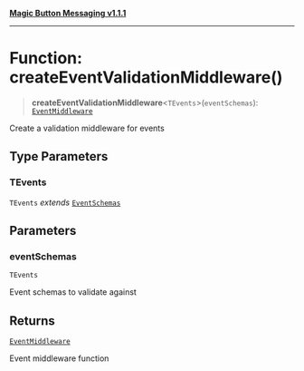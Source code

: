 [**Magic Button Messaging v1.1.1**](../README.md)

***

# Function: createEventValidationMiddleware()

> **createEventValidationMiddleware**\<`TEvents`\>(`eventSchemas`): [`EventMiddleware`](../type-aliases/EventMiddleware.md)

Create a validation middleware for events

## Type Parameters

### TEvents

`TEvents` *extends* [`EventSchemas`](../type-aliases/EventSchemas.md)

## Parameters

### eventSchemas

`TEvents`

Event schemas to validate against

## Returns

[`EventMiddleware`](../type-aliases/EventMiddleware.md)

Event middleware function
